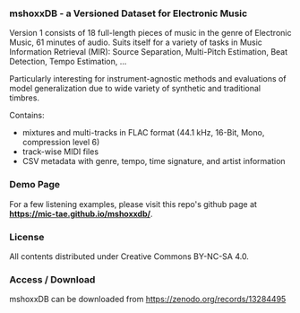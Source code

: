 ### mshoxxDB - a Versioned Dataset for Electronic Music

Version 1 consists of 18 full-length pieces of music in the genre of Electronic Music, 61 minutes of audio.
Suits itself for a variety of tasks in Music Information Retrieval (MIR): Source Separation, Multi-Pitch Estimation, Beat Detection, Tempo Estimation, ...

Particularly interesting for instrument-agnostic methods and evaluations of model generalization due to wide variety of synthetic and traditional timbres.

Contains:
- mixtures and multi-tracks in FLAC format (44.1 kHz, 16-Bit, Mono, compression level 6)
- track-wise MIDI files
- CSV metadata with genre, tempo, time signature, and artist information

### Demo Page
For a few listening examples, please visit this repo's github page at **https://mic-tae.github.io/mshoxxdb/**.

### License
All contents distributed under Creative Commons BY-NC-SA 4.0.

### Access / Download
mshoxxDB can be downloaded from https://zenodo.org/records/13284495
